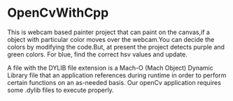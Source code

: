 # OpenCvWithCpp

This is webcam based painter project that can paint on the canvas,if a object with particular color moves over the webcam.You can decide the colors by modifying the code.But, at present the project detects purple and green colors.
For blue, find the correct hsv values and update.

A file with the DYLIB file extension is a Mach-O (Mach Object) Dynamic Library file that an application references during runtime in order to perform certain functions on an as-needed basis. 
Our openCv application requires some .dylib files to execute properly.
